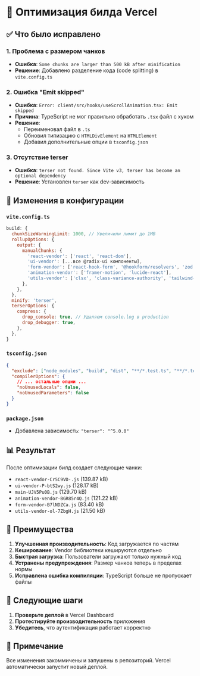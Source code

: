 # 🚀 Оптимизация билда Vercel

## ✅ Что было исправлено

### 1. **Проблема с размером чанков**

- **Ошибка**: `Some chunks are larger than 500 kB after minification`
- **Решение**: Добавлено разделение кода (code splitting) в `vite.config.ts`

### 2. **Ошибка "Emit skipped"**

- **Ошибка**: `Error: client/src/hooks/useScrollAnimation.tsx: Emit skipped`
- **Причина**: TypeScript не мог правильно обработать `.tsx` файл с хуком
- **Решение**:
  - Переименовал файл в `.ts`
  - Обновил типизацию с `HTMLDivElement` на `HTMLElement`
  - Добавил дополнительные опции в `tsconfig.json`

### 3. **Отсутствие terser**

- **Ошибка**: `terser not found. Since Vite v3, terser has become an optional dependency`
- **Решение**: Установлен `terser` как dev-зависимость

## 🔧 Изменения в конфигурации

### `vite.config.ts`

```javascript
build: {
  chunkSizeWarningLimit: 1000, // Увеличили лимит до 1MB
  rollupOptions: {
    output: {
      manualChunks: {
        'react-vendor': ['react', 'react-dom'],
        'ui-vendor': [...все @radix-ui компоненты],
        'form-vendor': ['react-hook-form', '@hookform/resolvers', 'zod'],
        'animation-vendor': ['framer-motion', 'lucide-react'],
        'utils-vendor': ['clsx', 'class-variance-authority', 'tailwind-merge'],
      },
    },
  },
  minify: 'terser',
  terserOptions: {
    compress: {
      drop_console: true, // Удаляем console.log в production
      drop_debugger: true,
    },
  },
}
```

### `tsconfig.json`

```json
{
  "exclude": ["node_modules", "build", "dist", "**/*.test.ts", "**/*.test.tsx"],
  "compilerOptions": {
    // ... остальные опции ...
    "noUnusedLocals": false,
    "noUnusedParameters": false
  }
}
```

### `package.json`

- Добавлена зависимость: `"terser": "^5.0.0"`

## 📊 Результат

После оптимизации билд создает следующие чанки:

- `react-vendor-Cr5C9VD-.js` (139.87 kB)
- `ui-vendor-P-btS2wy.js` (128.17 kB)
- `main-UJV5Pu0B.js` (129.70 kB)
- `animation-vendor-BGR85r4Q.js` (121.22 kB)
- `form-vendor-B7lNDZCa.js` (83.40 kB)
- `utils-vendor-ol-7ZbgH.js` (21.50 kB)

## 🎯 Преимущества

1. **Улучшенная производительность**: Код загружается по частям
2. **Кеширование**: Vendor библиотеки кешируются отдельно
3. **Быстрая загрузка**: Пользователи загружают только нужный код
4. **Устранены предупреждения**: Размер чанков теперь в пределах нормы
5. **Исправлена ошибка компиляции**: TypeScript больше не пропускает файлы

## 🚀 Следующие шаги

1. **Проверьте деплой** в Vercel Dashboard
2. **Протестируйте производительность** приложения
3. **Убедитесь**, что аутентификация работает корректно

## 📝 Примечание

Все изменения закоммичены и запушены в репозиторий. Vercel автоматически запустит новый деплой.
